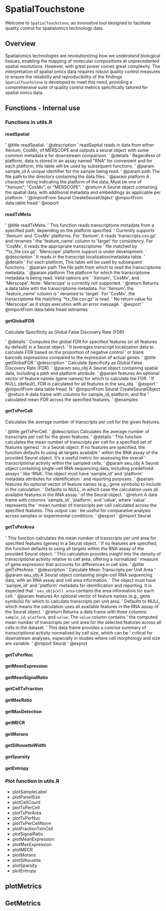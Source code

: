 # SpatialTouchstone

Welcome to `SpatialTouchstone`, an innovative tool designed to facilitate quality control for spatialomics technology data.

## Overview

Spatialomics technologies are revolutionizing how we understand biological tissues, enabling the mapping of molecular compositions at unprecedented spatial resolutions. However, with great power comes great complexity. The interpretation of spatial omics data requires robust quality control measures to ensure the reliability and reproducibility of the findings. `SpatialTouchstone` is developed to meet this need, providing a comprehensive suite of quality control metrics specifically tailored for spatial omics data.

## Functions - Internal use

### Functions in utils.R

#### readSpatial

' @title readSpatial. ' @description ' readSaptial reads in data from either Xenium, CosMx, of MERSCOPE and outputs a seurat object with some common metadata e for downstream comparison. ' @details ' Regardless of platform, data is stored in an assay named "RNA" for convenient and for each platform, this table will be used by subsequent functions. ' @param sample_id A unique identifier for the sample being read. ' @param path The file path to the directory containing the data files. ' @param platform A character string indicating the platform of the data, Must be one of "Xenium", "CosMx", or "MERSCOPE". ' @return A Seurat object containing the spatial data, with additional metadata and embeddings as applicable per platform. ' '@importFrom Seurat CreateSeuratObject' @importFrom data.table fread ' @export

#### readTxMeta

' @title readTxMeta.
' This function reads transcriptome metadata from a specified path, depending on the platform specified.
' Currently supports 'Xenium' and 'CosMx' platforms. For 'Xenium', it reads 'transcripts.csv.gz' and renames
' the 'feature_name' column to 'target' for consistency. For 'CosMx', it reads the appropriate transcriptome
' file matched by '*tx_file.csv.gz'. 'Merscope' platform support is under development.
' @description
'  It reads in the transcript localization/metadata table.
' @details
' For each platform, This table will be used by subsequent functions.
' @param path The file path from which to read the transcriptome metadata.
' @param platform  The platform for which the transcriptome metadata is being read. Valid options are
'        'Xenium', 'CosMx', and 'Merscope'. Note: 'Merscope' is currently not supported.
' @return Returns a data table with the transcriptome metadata. For 'Xenium', the 'feature_name' column is
'         renamed to 'target'. For 'CosMx', the transcriptome file matching '*tx_file.csv.gz' is read.
'         No return value for 'Merscope' as it stops execution with an error message.
' @export
' @importFrom data.table fread setnames

#### getGlobalFDR

Calculate Specificity as Global False Discovery Rate (FDR)


' @details
' Computes the global FDR for specified features (or all features by default) in a Seurat object.
' It leverages transcript localization data to calculate FDR based on the proportion of negative control
' or blank barcode expressions compared to the expression of actual genes.
' @title getGlobalFDR
' @description
' Calculate Specificity as Global False Discovery Rate (FDR).
' @param seu_obj A Seurat object containing spatial data, including a path and platform attribute.
' @param features An optional vector of feature names (gene names) for which to calculate the FDR.
'        If NULL (default), FDR is calculated for all features in the seu_obj.
' @export
' @importFrom data.table fread .N
' @importFrom Seurat CreateSeuratObject
' @return A data frame with columns for sample_id, platform, and the
' calculated mean FDR across the specified features.
' @examples

#### getTxPerCell

Calculates the average number of transcripts per cell for the given features.

' @title getTxPerCell.
' @description Calculates the average number of transcripts per cell for the given features.
' @details
' This function calculates the mean number of transcripts per cell for a specified set of features (genes)
' in a Seurat object. If no features are specified, the function defaults to using all targets available
' within the RNA assay of the provided Seurat object. It's a useful metric for assessing the overall
' transcriptional activity within the sampled cells.
' @param seu_obj A Seurat object containing single-cell RNA sequencing data, including predefined assays
'        like 'RNA'. The object must have 'sample_id' and 'platform' metadata attributes for identification
'        and reporting purposes.
' @param features An optional vector of feature names (e.g., gene symbols) to include in the calculation.
'        Defaults to NULL, in which case the calculation uses all available features in the RNA assay
'        of the Seurat object.
' @return A data frame with columns 'sample_id', 'platform', and 'value', where 'value' represents the
'         mean number of transcripts per cell calculated across the specified features. This output can
'         be useful for comparative analysis across samples or experimental conditions.
' @export
' @import Seurat

#### getTxPerArea

' This function calculates the mean number of transcripts per unit area for specified features (genes) in a Seurat object.
' If no features are specified, the function defaults to using all targets within the RNA assay of the provided Seurat object.
' This calculation provides insight into the density of transcriptional activity relative to cell area, offering a normalized
' measure of gene expression that accounts for differences in cell size.
' @title getTxPerArea.
' @description
' Calculate Mean Transcripts per Unit Area
' @param seu_obj A Seurat object containing single-cell RNA sequencing data, with an RNA assay and cell area information.
'        The object must have 'sample_id' and 'platform' metadata for identification and reporting. It is expected that
'        `seu_obj$cell_area` contains the area information for each cell.
' @param features An optional vector of feature names (e.g., gene symbols) for which to calculate transcripts per unit area.
'        Defaults to NULL, which means the calculation uses all available features in the RNA assay of the Seurat object.
' @return Returns a data frame with three columns: `sample_id`, `platform`, and `value`. The `value` column contains
'         the computed mean number of transcripts per unit area for the selected features across all cells in the dataset.
'         This data frame provides a concise summary of transcriptional activity normalized by cell size, which can be
'         critical for downstream analyses, especially in studies where cell morphology and size are variable.
' @import Seurat
' @export

#### getTxPerNuc

#### getMeanExpression

#### getMeanSignalRatio

#### getCellTxFraction

#### getMaxRatio

#### getMaxDetection

#### getMECR

#### getMorans

#### getSilhouetteWidth

#### getSparsity

#### getEntropy

### Plot function in utils.R

-   plotSampleLabel
-   plotPanelSize
-   plotCellCount
-   plotTxPerCell
-   plotTxPerArea
-   plotTxPerNuc
-   plotTxPerCellNorm
-   plotFractionTxInCell
-   plotSignalRatio
-   plotMeanExpression
-   plotMaxExpression
-   plotMECR
-   plotMorans
-   plotSilhouette
-   plotSparsity
-   plotEntropy

## plotMetrics

## GetMetrics
